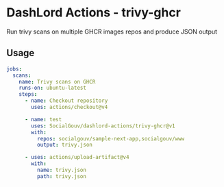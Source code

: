 # DashLord Actions - trivy-ghcr

Run trivy scans on multiple GHCR images repos and produce JSON output

## Usage

```yaml
jobs:
  scans:
    name: Trivy scans on GHCR
    runs-on: ubuntu-latest
    steps:
      - name: Checkout repository
        uses: actions/checkout@v4

      - name: test
        uses: SocialGouv/dashlord-actions/trivy-ghcr@v1
        with:
          repos: socialgouv/sample-next-app,socialgouv/www
          output: trivy.json

      - uses: actions/upload-artifact@v4
        with:
          name: trivy.json
          path: trivy.json
```

